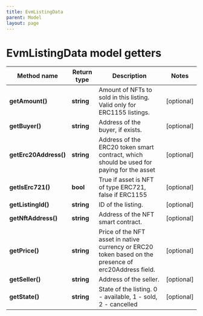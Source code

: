 ```yaml
---
title: EvmListingData
parent: Model
layout: page
---
```


# EvmListingData model getters

Method name | Return type | Description | Notes
------------ | ------------- | ------------- | -------------
**getAmount()** | **string** | Amount of NFTs to sold in this listing. Valid only for ERC1155 listings. | [optional]
**getBuyer()** | **string** | Address of the buyer, if exists. | [optional]
**getErc20Address()** | **string** | Address of the ERC20 token smart contract, which should be used for paying for the asset | [optional]
**getIsErc721()** | **bool** | True if asset is NFT of type ERC721, false if ERC1155 | [optional]
**getListingId()** | **string** | ID of the listing. | [optional]
**getNftAddress()** | **string** | Address of the NFT smart contract. | [optional]
**getPrice()** | **string** | Price of the NFT asset in native currency or ERC20 token based on the presence of erc20Address field. | [optional]
**getSeller()** | **string** | Address of the seller. | [optional]
**getState()** | **string** | State of the listing. 0 - available, 1 - sold, 2 - cancelled | [optional]

